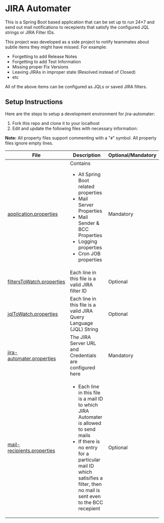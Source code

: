 # JIRA Automater

This is a Spring Boot based application that can be set up to run 24\*7 and send out mail notifications to recepients that satisfy the configured JQL strings or JIRA Filter IDs.

This project was developed as a side project to notify teammates about subtle items they might have missed. For example:

-   Forgetting to add Release Notes
-   Forgetting to add Test Information
-   Missing proper Fix Versions
-   Leaving JIRAs in improper state (Resolved instead of Closed)
-   etc

All of the above items can be configured as JQLs or saved JIRA filters.

## Setup Instructions

Here are the steps to setup a development environment for jira-automater:

1. Fork this repo and clone it to your localhost
2. Edit and update the following files with necessary information:

**Note:** All property files support commenting with a "`#`" symbol. All property files ignore empty lines.

|File|Description|Optional/Mandatory|
|----|-----------|------------------|
|[application.properties](src/main/resources/application.properties)|Contains<ul><li>All Spring Boot related properties</li><li>Mail Server Properties</li><li>Mail Sender & BCC Properties</li><li>Logging properties</li><li>Cron JOB properties</li></ul>|Mandatory|
|[filtersToWatch.properties](src/main/resources/filtersToWatch.properties)|Each line in this file is a valid JIRA filter ID|Optional|
|[jqlToWatch.properties](src/main/resources/jqlToWatch.properties)|Each line in this file is a valid JIRA Query Language (JQL) String|Optional|
|[jira-automater.properties](src/main/resources/jira-automater.properties)|The JIRA Server URL and Credentials are configured here|Mandatory|
|[mail-recipients.properties](src/main/resources/mail-recipients.properties)|<ul><li>Each line in this file is a mail ID to which JIRA Automater is allowed to send mails</li><li>If there is no entry for a particular mail ID which satisifies a filter, then no mail is sent even to the BCC recepient</li></ul>|Optional|
